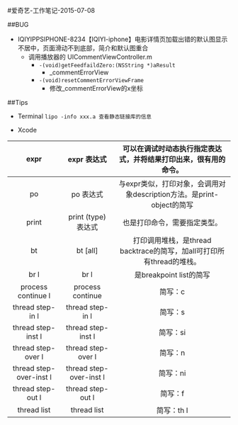 #爱奇艺-工作笔记-2015-07-08

##BUG

* IQIYIPPSIPHONE-8234【IQIYI-iphone】电影详情页加载出错的默认图显示不居中，页面滑动不到底部，简介和默认图重合
	* 调用播放器的 UICommentViewController.m
		* `-(void)getFeedfaildZero:(NSString *)aResult`
			* _commentErrorView
		* `-(void)resetCommentErrorViewFrame`
			* 修改_commentErrorView的x坐标



##Tips
* Terminal
`lipo -info xxx.a 查看静态链接库的信息`

* Xcode

expr	|expr 表达式|	可以在调试时动态执行指定表达式，并将结果打印出来，很有用的命令。
:---:|:---:|:---:
po|	po 表达式|与expr类似，打印对象，会调用对象description方法。是print-object的简写
print|	print (type) 表达式|	也是打印命令，需要指定类型。
bt	|bt [all]	|打印调用堆栈，是thread backtrace的简写，加all可打印所有thread的堆栈。
br l	|br l|	是breakpoint list的简写
process continue l|	process continue	|简写：c
thread step-in l|	thread step-in l	|简写：s
thread step-inst l	|thread step-inst l|	简写：si
thread step-over l	|thread step-over l	|简写：n
thread step-over-inst l|	thread step-over-inst l|	简写：ni
thread step-out l	|thread step-out l	|简写：f
thread list	|thread list	|简写：th l




